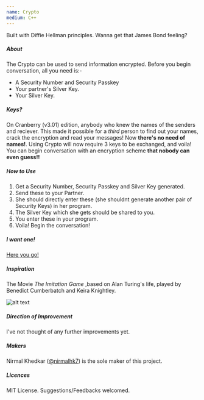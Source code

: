 ```yaml
---
name: Crypto
medium: C++
---
```

Built with Diffie Hellman principles. Wanna get that James Bond feeling?

##### About
The Crypto can be used to send information encrypted. Before you begin conversation, all you need is:- 
* A Security Number and Security Passkey
* Your partner's Silver Key. 
* Your Silver Key.

##### Keys?
On Cranberry (v3.01) edition, anybody who knew the names of the senders and reciever. This made it possible for a _third_ person to find out your names, crack the encryption and read your messages! Now __there's no need of names!__. Using Crypto will now require 3 keys to be exchanged, and voila! You can begin conversation with an encryption scheme __that nobody can even guess!!__

##### How to Use
1. Get a Security Number, Security Passkey and Silver Key generated.
1. Send these to your Partner.
1. She should directly enter these (she shouldnt generate another pair of Security Keys) in her program.
1. The Silver Key which she gets should be shared to you.
1. You enter these in your program.
1. Voila! Begin the conversation! 

##### I want one!
[Here you go!](https://github.com/nirmalhk7/crypto/releases)

##### Inspiration
The Movie _The Imitation Game_ ,based on Alan Turing's life, played by Benedict Cumberbatch and Keira Knightley.

![alt text][logo]

[logo]: http://cdn-static.denofgeek.com/sites/denofgeek/files/styles/main_wide/public/7/89//imitation-game-poster.jpg?itok=J8A4ABiU "The Imitation Game"

##### Direction of Improvement
I've not thought of any further improvements yet.

##### Makers
Nirmal Khedkar ([@nirmalhk7](www.github.com/nirmalhk7)) is the sole maker of this project.

##### Licences
MIT License. Suggestions/Feedbacks welcomed.